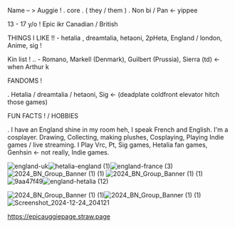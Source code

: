 Name – > Auggie ! . core  . 
( they / them ) . Non bi / Pan ← yippee 

13 - 17 y/o !  Epic ikr
Canadian / British 

THINGS I LIKE !! - hetalia , dreamtalia, hetaoni, 2pHeta, England / london, Anime, sig !

Kin list ! .. - Romano, Markell (Denmark), Guilbert (Prussia), Sierra (td) ← when Arthur k 

FANDOMS !

. Hetalia / dreamtalia / hetaoni, Sig ← (deadplate coldfront elevator hitch those games)

FUN FACTS ! / HOBBIES

. I have an England shine in my room heh, I speak French and English. I'm a cosplayer.
Drawing, Collecting, making plushes, Cosplaying, Playing Indie games / live streaming.
I Play Vrc, Pt, Sig games, Hetalia fan games, Genhsin ← not really, Indie games.

![england-uk](https://github.com/user-attachments/assets/e7b98f42-1cac-4412-84f3-35f28e49b2a7)![hetalia-england (1)](https://github.com/user-attachments/assets/0c323354-f3ac-497c-b622-0b9ba283a87c)![england-france (3)](https://github.com/user-attachments/assets/c2d8c195-6821-4061-a1de-39074b2e99dc)![2024_BN_Group_Banner (1) (1)](https://github.com/user-attachments/assets/087936aa-5da2-464b-bc1b-2c39bd08b15d)
![2024_BN_Group_Banner (1) (1)](https://github.com/user-attachments/assets/1a75ccbe-437d-40f2-9727-9ec763f9ebb1)
![9aa47f49](https://github.com/user-attachments/assets/953e4459-5a15-468e-be9c-694acbef505d)![england-hetalia (12)](https://github.com/user-attachments/assets/207c49e0-e5ff-4f72-a745-8af9040b1312)

![2024_BN_Group_Banner (1) (1)](https://github.com/user-attachments/assets/cddaf940-0d8b-45d0-8fa6-5646cdc6f1cf)![2024_BN_Group_Banner (1) (1)](https://github.com/user-attachments/assets/37d8b4ba-66e0-43a7-ab2b-61b2648745d9)
![Screenshot_2024-12-24_204121](https://github.com/user-attachments/assets/eb2df3c5-2544-4824-b671-179e396e424f)


https://epicauggiepage.straw.page











